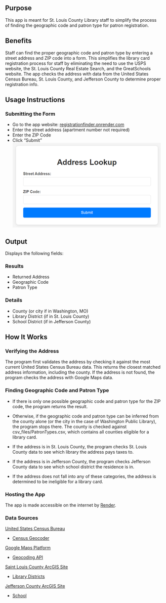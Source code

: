## Purpose
This app is meant for St. Louis County Library staff to simplify the process of finding the geographic code and patron type for patron registration.

## Benefits
Staff can find the proper geographic code and patron type by entering a street address and ZIP code into a form. This simplifies the library card registration process for staff by eliminating the need to use the USPS website, the St. Louis County Real Estate Search, and the GreatSchools website. The app checks the address with data from the United States Census Bureau, St. Louis County, and Jefferson County to determine proper registration info.

## Usage Instructions
### Submitting the Form
- Go to the app website: [registrationfinder.onrender.com](https://registrationfinder.onrender.com/)
- Enter the street address (apartment number not required)
- Enter the ZIP Code
- Click “Submit”  
![](images/Address_Lookup.png)

## Output
Displays the following fields:

### Results
- Returned Address
- Geographic Code
- Patron Type

### Details
- County (or city if in Washington, MO)
- Library District (if in St. Louis County)
- School District (if in Jefferson County)


## How It Works
### Verifying the Address
The program first validates the address by checking it against the most current United States Census Bureau data. This returns the closest matched address information, including the county. If the address is not found, the program checks the address with Google Maps data.

### Finding Geographic Code and Patron Type
- If there is only one possible geographic code and patron type for the ZIP code, the program returns the result. 

- Otherwise, if the geographic code and patron type can be inferred from the county alone (or the city in the case of Washington Public Library), the program stops there. The county is checked against csv_files/PatronTypes.csv, which contains all counties eligible for a library card.

- If the address is in St. Louis County, the program checks St. Louis County data to see which library the address pays taxes to. 

- If the address is in Jefferson County, the program checks Jefferson County data to see which school district the residence is in.

- If the address does not fall into any of these categories, the address is determined to be ineligible for a library card.

### Hosting the App
The app is made accessible on the internet by [Render](https://render.com/).

### Data Sources
[United States Census Bureau](https://www.census.gov/)
- [Census Geocoder](https://geocoding.geo.census.gov/geocoder/)

[Google Maps Platform](https://developers.google.com/maps)
- [Geocoding API](https://developers.google.com/maps/documentation/geocoding)

[Saint Louis County ArcGIS Site](https://data-stlcogis.opendata.arcgis.com/)
- [Library Districts](https://services2.arcgis.com/w657bnjzrjguNyOy/ArcGIS/rest/services/AGS_Jurisdictions/FeatureServer/8)

[Jefferson County ArcGIS Site](https://jeffersoncomo.maps.arcgis.com/home/index.html)
- [School](https://services1.arcgis.com/Ur3TPhgM56qvxaar/arcgis/rest/services/Tax_Districts/FeatureServer/0)

